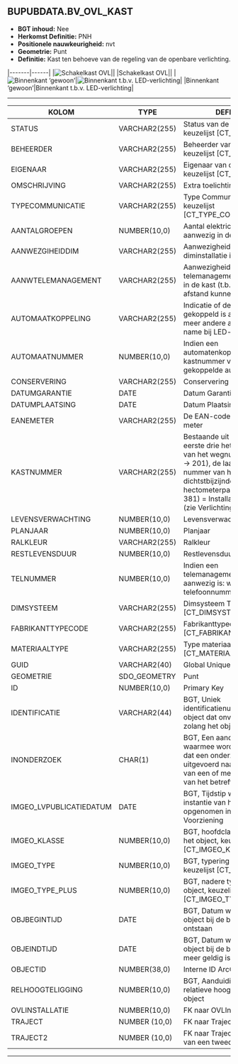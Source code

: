 ﻿## BUPUBDATA.BV_OVL_KAST


* __BGT inhoud:__ Nee
* __Herkomst Definitie:__ PNH
* __Positionele nauwkeurigheid:__ nvt
* __Geometrie:__ Punt
* __Definitie:__ Kast ten behoeve van de regeling van de openbare verlichting.

|-------|------|
|![Schakelkast OVL](ovlkast_1.png)||
|Schakelkast OVL||
|![Binnenkant ‘gewoon’](ovlkast_2.png)|![Binnenkant t.b.v. LED-verlichting](ovlkast_3.png)|
|Binnenkant ‘gewoon’|Binnenkant t.b.v. LED-verlichting|

***

|KOLOM                           	|TYPE          	|DEFINITIE|
|------                          	|----          	|-----    |
|STATUS                          	|VARCHAR2(255) 	|Status van de gegevens, keuzelijst [CT_STATUS]|
|BEHEERDER                       	|VARCHAR2(255) 	|Beheerder van de OVL-kast, keuzelijst [CT_INSTANTIE]|
|EIGENAAR                        	|VARCHAR2(255) 	|Eigenaar van de OVL-kast, keuzelijst [CT_INSTANTIE]|
|OMSCHRIJVING                    	|VARCHAR2(255) 	|Extra toelichting|
|TYPECOMMUNICATIE                	|VARCHAR2(255) 	|Type Communicatie, keuzelijst [CT_TYPE_COMMUNICATIE]|
|AANTALGROEPEN                   	|NUMBER(10,0)  	|Aantal elektriciteitsgroepen aanwezig in de kast|
|AANWEZGIHEIDDIM                 	|VARCHAR2(255) 	|Aanwezigheid van een diminstallatie in de kast|
|AANWTELEMANAGEMENT              	|VARCHAR2(255) 	|Aanwezigheid van een telemanagementvoorziening in de kast (t.b.v. het op afstand kunnen instellen)|
|AUTOMAATKOPPELING               	|VARCHAR2(255) 	|Indicatie of de automaat gekoppeld is aan één of meer andere automaten (met name bij LED-kasten)|
|AUTOMAATNUMMER                  	|NUMBER(10,0)  	|Indien een automatenkoppeling: kastnummer van de gekoppelde automaat|
|CONSERVERING                    	|VARCHAR2(255) 	|Conservering|
|DATUMGARANTIE                   	|DATE          	|Datum Garantie|
|DATUMPLAATSING                  	|DATE          	|Datum Plaatsing|
|EANEMETER                       	|VARCHAR2(255) 	|De EAN-code vermeld op de meter|
|KASTNUMMER                      	|VARCHAR2(255) 	|Bestaande uit 6 cijfers: de eerste drie het nummerdeel van het wegnummer (N201 -> 201), de laatste drie het nummer van het dichtstbijzijnde hectometerpaaltje (38,1 -> 381) = Installatienummer (zie Verlichtingsinstallatie)|
|LEVENSVERWACHTING               	|NUMBER(10,0)  	|Levensverwachting|
|PLANJAAR                        	|NUMBER(10,0)  	|Planjaar|
|RALKLEUR                        	|VARCHAR2(255) 	|Ralkleur|
|RESTLEVENSDUUR                  	|NUMBER(10,0)  	|Restlevensduur|
|TELNUMMER                       	|NUMBER(10,0)  	|Indien een telemanagementvoorziening aanwezig is: wat is het telefoonnummer hiervan|
|DIMSYSTEEM                      	|VARCHAR2(255) 	|Dimsysteem Type, keuzelijst [CT_DIMSYSTEEM]|
|FABRIKANTTYPECODE               	|VARCHAR2(255) 	|Fabrikanttypecode, keuzelijst [CT_FABRIKANT_TYPECODE]|
|MATERIAALTYPE                   	|VARCHAR2(255)  |Type materiaal, keuzelijst [CT_MATERIAALTYPE]|
|GUID                            	|VARCHAR2(40)  	|Global Unique Identifier|
|GEOMETRIE                       	|SDO_GEOMETRY  	|Punt|
|ID                              	|NUMBER(10,0)  	|Primary Key|
|IDENTIFICATIE			            |VARCHAR2(44)  	|BGT, Uniek identificatienummer voor het object dat onveranderlijk is zolang het object bestaat|
|INONDERZOEK                        |CHAR(1)       	|BGT, Een aanduiding waarmee wordt aangegeven dat een onderzoek wordt uitgevoerd naar de juistheid van een of meer gegevens van het betreffende object|
|IMGEO_LVPUBLICATIEDATUM            |DATE          	|BGT, Tijdstip waarop deze instantie van het object is opgenomen in de Landelijke Voorziening|
|IMGEO_KLASSE                       |NUMBER(10,0)   |BGT, hoofdclassificatie van het object, keuzelijst [CT_IMGEO_KLASSE]|
|IMGEO_TYPE                         |NUMBER(10,0)   |BGT, typering van het object, keuzelijst [CT_IMGEO_TYPE] |
|IMGEO_TYPE_PLUS                    |NUMBER(10,0)   |BGT, nadere typering van het object, keuzelijst [CT_IMGEO_TYPE_PLUS]|
|OBJBEGINTIJD                    	|DATE          	|BGT, Datum waarop het object bij de bronhouder is ontstaan|
|OBJEINDTIJD                     	|DATE          	|BGT, Datum waarop het object bij de bronhouder niet meer geldig is|
|OBJECTID                        	|NUMBER(38,0)   |Interne ID ArcGIS|
|RELHOOGTELIGGING                	|NUMBER(10,0)  	|BGT, Aanduiding voor de relatieve hoogte van het object|
|OVLINSTALLATIE                  	|NUMBER(10,0)  	|FK naar OVLInstallatie|
|TRAJECT							|NUMBER (10,0)	|FK naar Traject|
|TRAJECT2							|NUMBER (10,0)	|FK naar Traject in het geval van een tweede traject|

***


